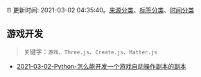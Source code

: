 :alarm_clock: 更新时间: 2021-03-02 04:35:40。[来源分类](../README.md)、[标签分类](../TAGS.md)、[时间分类](../TIMELINE.md)

## 游戏开发


> 关键字：`游戏`、`Three.js`、`Create.js`、`Matter.js`



- [2021-03-02-Python-怎么能开发一个游戏自动操作副本的副本](https://www.v2ex.com/t/757575) 